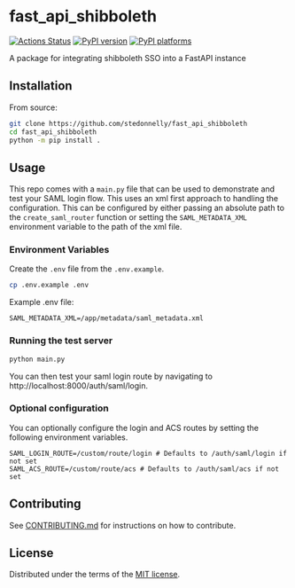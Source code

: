# fast_api_shibboleth

[![Actions Status][actions-badge]][actions-link]
[![PyPI version][pypi-version]][pypi-link]
[![PyPI platforms][pypi-platforms]][pypi-link]

A package for integrating shibboleth SSO into a FastAPI instance

## Installation

From source:
```bash
git clone https://github.com/stedonnelly/fast_api_shibboleth
cd fast_api_shibboleth
python -m pip install .
```

## Usage

This repo comes with a `main.py` file that can be used to demonstrate and test your SAML login flow. This uses an xml first approach to handling the configuration. This can be configured by either passing an absolute path to the `create_saml_router` function or setting the `SAML_METADATA_XML` environment variable to the path of the xml file.

### Environment Variables

Create the `.env` file from the `.env.example`.

```bash
cp .env.example .env
```

Example .env file:
```
SAML_METADATA_XML=/app/metadata/saml_metadata.xml
```

### Running the test server

```bash
python main.py
```

You can then test your saml login route by navigating to http://localhost:8000/auth/saml/login.

### Optional configuration

You can optionally configure the login and ACS routes by setting the following environment variables.
```
SAML_LOGIN_ROUTE=/custom/route/login # Defaults to /auth/saml/login if not set
SAML_ACS_ROUTE=/custom/route/acs # Defaults to /auth/saml/acs if not set
```

## Contributing

See [CONTRIBUTING.md](CONTRIBUTING.md) for instructions on how to contribute.

## License

Distributed under the terms of the [MIT license](LICENSE).


<!-- prettier-ignore-start -->
[actions-badge]:            https://github.com/stedonnelly/fast_api_shibboleth/workflows/CI/badge.svg
[actions-link]:             https://github.com/stedonnelly/fast_api_shibboleth/actions
[pypi-link]:                https://pypi.org/project/fast_api_shibboleth/
[pypi-platforms]:           https://img.shields.io/pypi/pyversions/fast_api_shibboleth
[pypi-version]:             https://img.shields.io/pypi/v/fast_api_shibboleth
<!-- prettier-ignore-end -->
